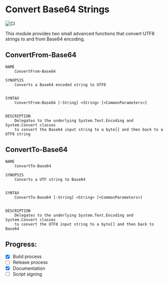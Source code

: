 # Convert Base64 Strings

![CI](https://github.com/charliebillen/ConvertBase64Strings/workflows/CI/badge.svg)

This module provides two small advanced functions that convert UTF8 strings to and from Base64 encoding.

## ConvertFrom-Base64
```
NAME
    ConvertFrom-Base64
    
SYNOPSIS
    Converts a Base64 encoded string to UTF8
    
    
SYNTAX
    ConvertFrom-Base64 [-String] <String> [<CommonParameters>]
    
    
DESCRIPTION
    Delegates to the underlying System.Text.Encoding and System.Convert classes
    to convert the Base64 input string to a byte[] and then back to a UTF8 string
```

## ConvertTo-Base64
```
NAME
    ConvertTo-Base64
    
SYNOPSIS
    Converts a UTF string to Base64
    
    
SYNTAX
    ConvertTo-Base64 [-String] <String> [<CommonParameters>]
    
    
DESCRIPTION
    Delegates to the underlying System.Text.Encoding and System.Convert classes
    to convert the UTF8 input string to a byte[] and then back to Base64
```

## Progress:
- [x] Build process
- [ ] Release process
- [x] Documentation
- [ ] Script signing
